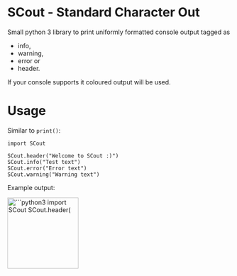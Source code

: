# SCout - Standard Character Out
Small python 3 library to print uniformly formatted console output tagged as

* info,
* warning,
* error or
* header.

If your console supports it coloured output will be used.

# Usage
Similar to `print()`:

```python3
import SCout

SCout.header("Welcome to SCout :)")
SCout.info("Test text")
SCout.error("Error text")
SCout.warning("Warning text")
```

Example output:

<div align="left">
<img src=x"https://github.com/holzkohlengrill/SCout/raw/master/output.png" height="160" alt="```python3
import SCout
 SCout.header("Welcome to SCout :)")
SCout.info("Test text")
SCout.error("Error text")
SCout.warning("Warning text")
```"/>
</div>

